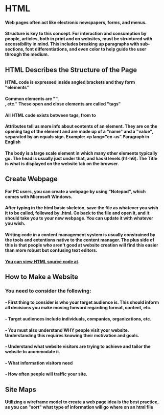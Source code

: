 # HTML

#### Web pages often act like electronic newspapers, forms, and menus. 

#### Structure is key to this concept. For interaction and consumption by people, articles, both in print and on websites, must be structured with accessibility in mind. This includes breaking up paragraphs with sub-sections, font differentiations, and even color to help guide the user through the medium.

## HTML Describes the Structure of the Page

#### HTML code is expressed inside angled brackets and they form "elements"

#### Common elements are "<body></body>", <nav></nav>, etc." These open and close elements are called "tags"

#### All HTML code exists between tags, from <html></html> to <p></p>

#### Attributes tell us more info about eontents of an element. They are on the opening tag of the element and are made up of a "name" and a "value", separated by an equals sign. Example: <p lang="en-us".Paragraph in English</p>

#### The body is a large scale element in which many other elements typically go. The head is usually just under that, and has 6 levels (h1-h6). The Title is what is displayed on the website tab on the browser.

## Create Webpage

#### For PC users, you can create a webpage by using "Notepad", which comes with Microsoft Windows.

#### After typing in the html basic skeleton, save the file as whatever you wish it to be called, followed by .html. Go back to the file and open it, and it should take you to your new webpage. You can update it with whatever you wish.

#### Writing code in a content management system is usually constrained by the tools and extentions native to the content manager. The plus side of this is that people who aren't good at website creation will find this easier than more robust but confusing text editors.

#### [You can view HTML source code at](www.htmlandcssbook.com/view-source/).

## How to Make a Website

### You need to consider the following:

#### - First thing to consider is who your target audience is. This should inform all decisions you make moving forward regarding format, content, etc.

#### - Target audiences include individuals, companies, organizations, etc.

#### - You must also understand WHY people visit your website. Understanding this requires knowing their motivation and goals.

#### - Understand what website visitors are trying to achieve and tailor the website to acommodate it.

#### - What information visitors need

#### - How often people will traffic your site.

## Site Maps

#### Utilizing a wireframe model to create a web page idea is the best practice, as you can "sort" what type of information will go where on an html file


